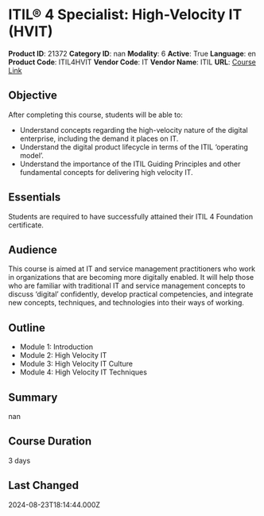 # ITIL® 4 Specialist: High-Velocity IT (HVIT)

**Product ID**: 21372
**Category ID**: nan
**Modality**: 6
**Active**: True
**Language**: en
**Product Code**: ITIL4HVIT
**Vendor Code**: IT
**Vendor Name**: ITIL
**URL**: [Course Link](https://www.fastlaneus.com/course/itil-itil4hvit)

## Objective
After completing this course, students will be able to:


- Understand concepts regarding the high-velocity nature of the digital enterprise, including the demand it places on IT.
- Understand the digital product lifecycle in terms of the ITIL ‘operating model’.
- Understand the importance of the ITIL Guiding Principles and other fundamental concepts for delivering high velocity IT.

## Essentials
Students are required to have successfully attained their ITIL 4 Foundation certificate.

## Audience
This course is aimed at IT and service management practitioners who work in organizations that are becoming more digitally enabled. It will help those who are familiar with traditional IT and service management concepts to discuss ‘digital’ confidently, develop practical competencies, and integrate new concepts, techniques, and technologies into their ways of working.

## Outline
- Module 1: Introduction
- Module 2: High Velocity IT
- Module 3: High Velocity IT Culture
- Module 4: High Velocity IT Techniques

## Summary
nan

## Course Duration
3 days

## Last Changed
2024-08-23T18:14:44.000Z
